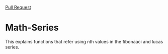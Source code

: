 [Pull Request](https://github.com/brendanwelzien/math-series/pull/1)

# Math-Series

This explains functions that refer using nth values in the fibonaaci and lucas series.